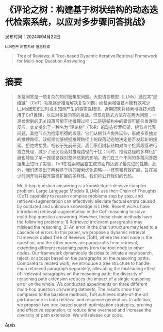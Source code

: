# 《评论之树：构建基于树状结构的动态迭代检索系统，以应对多步骤问答挑战》

发布时间：2024年04月22日

`LLM应用` `问答系统` `信息检索`

> Tree of Reviews: A Tree-based Dynamic Iterative Retrieval Framework for Multi-hop Question Answering

# 摘要

> 多跳问答是一项复杂的知识密集型问题。大型语言模型（LLMs）通过其“思维链”（CoT）功能逐步推理解决复杂问题，而检索增强技术能有效减少LLMs因知识过时或未知而产生的事实性错误。近期研究将检索增强技术应用于CoT推理，以应对多跳问答的挑战。但现有链式方法存在两大问题：一是检索到的无关段落可能干扰推理过程；二是链结构中的错误可能引发连锁反应。本文提出了一种名为“评论树”（ToR）的动态检索框架，根节点代表问题，其他节点为检索所得的段落，它们从根节点向外延伸，形成多条独立的推理路径。该框架能够根据推理路径上的段落动态地决定是否发起新的搜索、拒绝或接受。相较于先前研究，我们采用树状结构对每个检索段落进行独立处理，减少了无关段落对推理路径的干扰；同时，推理路径的多样化扩展也降低了单一推理错误对整体结果的影响。我们在三个不同的多跳问答数据集上进行了实验，ToR在检索和回答生成方面均达到了最先进的性能。此外，我们还提出了两种基于树的搜索优化策略——修剪和有效扩展，旨在减少时间开销并提升路径扩展的多样性。我们将公开我们的代码。

> Multi-hop question answering is a knowledge-intensive complex problem. Large Language Models (LLMs) use their Chain of Thoughts (CoT) capability to reason complex problems step by step, and retrieval-augmentation can effectively alleviate factual errors caused by outdated and unknown knowledge in LLMs. Recent works have introduced retrieval-augmentation in the CoT reasoning to solve multi-hop question answering. However, these chain methods have the following problems: 1) Retrieved irrelevant paragraphs may mislead the reasoning; 2) An error in the chain structure may lead to a cascade of errors.
  In this paper, we propose a dynamic retrieval framework called Tree of Reviews (ToR), where the root node is the question, and the other nodes are paragraphs from retrieval, extending different reasoning paths from the root node to other nodes. Our framework dynamically decides to initiate a new search, reject, or accept based on the paragraphs on the reasoning paths. Compared to related work, we introduce a tree structure to handle each retrieved paragraph separately, alleviating the misleading effect of irrelevant paragraphs on the reasoning path; the diversity of reasoning path extension reduces the impact of a single reasoning error on the whole. We conducted experiments on three different multi-hop question answering datasets. The results show that compared to the baseline methods, ToR achieves state-of-the-art performance in both retrieval and response generation. In addition, we propose two tree-based search optimization strategies, pruning and effective expansion, to reduce time overhead and increase the diversity of path extension. We will release our code.

[Arxiv](https://arxiv.org/abs/2404.14464)